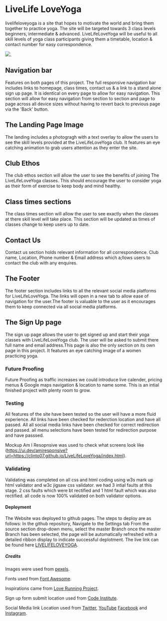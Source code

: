 # LiveLife LoveYoga

livelifeloveyoga is a site that hopes to motivate the world and bring them together to practice yoga. The site will be targeted towards 3 class levels beginners, intermediate & advanced. LiveLifeLoveYoga will be useful to all skill levels of yoga class participants giving them a timetable, location & contact number for easy correspondence.

<img src=url(https://raw.githubusercontent.com/Clinto07/LiveLifeLoveYoga/main/assets/images/Am%20I%20Responsive%20img.png)>.

## Navigation bar

Features on both pages of this project. The full responsive navigation bar includes links to homepage, class times, contact us & a link to a stand alone sign up page. It is identical on every page to allow for easy navigation.
This section will allow for easy navigation from section to section and page to page across all device sizes without having to revert back to previous page via the 'Back' button.

## The Landing Page Image

The landing includes a photogragh with a text overlay to allow the users to see the skill levels provided at the LiveLifeLoveYoga club. It features an eye catching animation to grab users attention as they enter the site.

## Club Ethos

The club ethos section will allow the user to see the benefits of joining The LiveLifeLoveYoga classes. This should encourage the user to consider yoga as their form of exercise to keep body and mind healthy.

## Class times sections

The class times section will allow the user to see exactly when the classes at there skill level will take place.
This section will be updated as times of classes change to keep users up to date.

## Contact Us

Contact us section holds relevant information for all correspondence. Club name, Location, Phone number & Email address which a;llows users to contact the club with any enquires.

## The Footer

The footer section includes links to all the relevant social media platforms for LiveLifeLoveYoga.
The links will open in a new tab to allow ease of navigation for the user.The footer is valuable to the user as it encourages them to keep connected via all social media platforms.

## The Sign Up page

The sign up page allows the user to get signed up and start their yoga classes with LiveLifeLoveYoga club. The user will be asked to submit there full name and email address.This page is also the only section on its own page in this project. It features an eye catching image of a women practicing yoga.

### Future Proofing

Future Proofing as traffic increases we could introduce live calender, pricing menus & Google maps navigation & location to name some. This is an intial finished project with plenty room to grow.

### Testing

All features of the site have been tested so the user will have a more fluid experience. All links have been checked for rederction location and have all passed. All all social media links have been checked for correct redirection and passed.
all menu selections have been tested for redirection purpose and have passsed.

Mockup Am I Resopnsive was used to check what screens look like
(https://ui.dev/amiresponsive?url=https://clinto07.github.io/LiveLifeLoveYoga/index.html).

### Validating

Validating was completed on all css and html coding using w3s mark up html validator and w3c jigsaw css validator.
we had 3 intial faults at this stage. 2 css faults which were bt rectified and 1 html fault which was also rectified.
all code is now 100% validated on both validator options.

#### Deployment

The Website was deployed to github pages. The steps to deploy are as follows: In the github repository, Navigate to the Settings tab From the source section drop-down menu, select the master Branch once the master Branch has been selected, the page will be automatically refreshed with a detailed ribbon display to indicate successful deplotment. The live link can be found here [LIVELIFELOVEYOGA](https://clinto07.github.io/livelifeloveyoga/index.html).

##### Credits

Images were used from [pexels](https://www.pexels.com/).

Fonts used from [Font Awesome](https://fontawesome.com/).

Inspirations came from [Love Running Project](https://clinto07.github.io/love-running/).

Sign up form submit location used from [Code Institute](https://formdump.codeinstitute.net/).

Social Media link Location used from [Twitter](https://twitter.com/), [YouTube](httpa://youtube.com/)
[Facebook](https://facebook.com/) and [Instagram](https://instagram.com/).